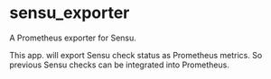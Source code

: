 # sensu_exporter

A Prometheus exporter for Sensu.

This app. will export Sensu check status as Prometheus metrics. So previous Sensu checks can be integrated into Prometheus.
